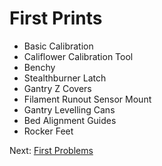 # First Prints
- Basic Calibration
- Califlower Calibration Tool
- Benchy
- Stealthburner Latch
- Gantry Z Covers
- Filament Runout Sensor Mount
- Gantry Levelling Cans
- Bed Alignment Guides
- Rocker Feet

Next: [First Problems](https://github.com/500Foods/WelcomeToTroodon/blob/main/docs/level_1/first_problems.md)
